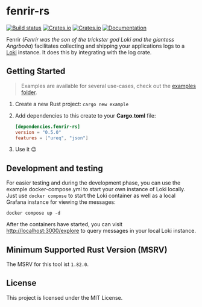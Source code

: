 # fenrir-rs
[![Build status](https://github.com/flying7eleven/fenrir-rs/actions/workflows/build.yml/badge.svg)](https://github.com/flying7eleven/fenrir-rs/actions/workflows/build.yml)
[![Crates.io](https://img.shields.io/crates/v/fenrir-rs.svg)](https://crates.io/crates/fenrir-rs)
[![Crates.io](https://img.shields.io/crates/l/fenrir-rs.svg)](https://crates.io/crates/fenrir-rs)
[![Documentation](https://img.shields.io/badge/documentation-docs.rs-blue.svg)](https://docs.rs/fenrir-rs)

Fenrir (_Fenrir was the son of the trickster god Loki and the giantess Angrboða_) facilitates collecting and shipping your applications logs to a [Loki](https://grafana.com/oss/loki/) instance.
It does this by integrating with the log crate.

## Getting Started

> Examples are available for several use-cases, check out the [examples folder](https://github.com/flying7eleven/fenrir-rs/tree/main/examples).

1. Create a new Rust project: `cargo new example`
2. Add dependencies to this create to your **Cargo.toml** file:

    ```toml
    [dependencies.fenrir-rs]
    version = "0.5.0"
    features = ["ureq", "json"]
    ```

3. Use it 😉

## Development and testing
For easier testing and during the development phase, you can use the example docker-compose.yml to start your own instance of Loki locally.
Just use `docker compose` to start the Loki container as well as a local Grafana instance for viewing the messages:

```shell
docker compose up -d
```

After the containers have started, you can visit [http://localhost:3000/explore](http://localhost:3000/explore) to query messages in your local Loki instance.

## Minimum Supported Rust Version (MSRV)
The MSRV for this tool ist `1.82.0`.

## License
This project is licensed under the MIT License.